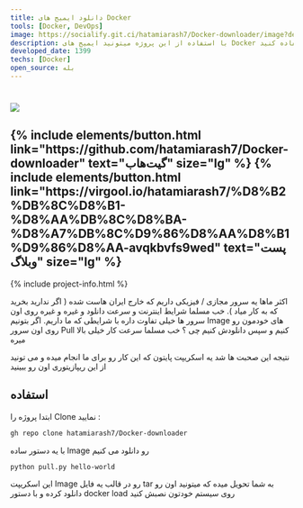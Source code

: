 ```yaml
---
title: دانلود ایمیج های Docker
tools: [Docker, DevOps]
image: https://socialify.git.ci/hatamiarash7/Docker-downloader/image?description=1&font=KoHo&language=1&owner=1&pattern=Circuit%20Board&theme=Dark
description: با استفاده از این پروژه میتونید ایمیج های Docker رو دانلود کرده و به صورت آفلاین ذخیره و استفاده کنید.
developed_date: 1399
techs: [Docker]
open_source: بله
---
```


<h1 class="center">
<img src="https://socialify.git.ci/hatamiarash7/Docker-downloader/image?description=1&font=KoHo&language=1&owner=1&pattern=Circuit%20Board&theme=Dark"/>
</h1>

<h2 class="center">
{% include elements/button.html link="https://github.com/hatamiarash7/Docker-downloader" text="گیت‌هاب" size="lg" %}
{% include elements/button.html link="https://virgool.io/hatamiarash7/%D8%B2%DB%8C%D8%B1-%D8%AA%DB%8C%D8%BA-%D8%A7%DB%8C%D9%86%D8%AA%D8%B1%D9%86%D8%AA-avqkbvfs9wed" text="پست وبلاگ" size="lg" %}
</h2>

{% include project-info.html %}

اکثر ماها یه سرور مجازی / فیزیکی داریم که خارج ایران هاست شده ( اگر ندارید بخرید که به کار میاد ). خب مسلما شرایط اینترنت و سرعت دانلود و غیره و غیره روی اون سرور ها خیلی تفاوت داره با شرایطی که ما داریم. اگر بتونیم Image های خودمون رو روی اون سرور Pull کنیم و سپس دانلودش کنیم چی ؟ خب مسلما سرعت کار خیلی بالا میره

نتیجه این صحبت ها شد یه اسکریپت پایتون که این کار رو برای ما انجام میده و می تونید از این ریپازیتوری اون رو ببینید

## استفاده

ابتدا پروژه را Clone نمایید :

```sh
gh repo clone hatamiarash7/Docker-downloader
```

با یه دستور ساده Image رو دانلود می کنیم

```sh
python pull.py hello-world
```

این اسکریپت Image رو در قالب یه فایل tar به شما تحویل میده که میتونید اون رو دانلود کرده و با دستور docker load روی سیستم خودتون نصبش کنید
